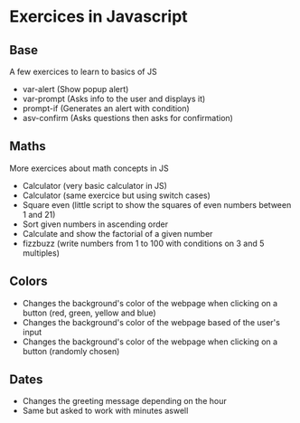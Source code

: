 # Exercices in Javascript

## Base
A few exercices to learn to basics of JS
- var-alert (Show popup alert)
- var-prompt (Asks info to the user and displays it)
- prompt-if (Generates an alert with condition)
- asv-confirm (Asks questions then asks for confirmation)

## Maths
More exercices about math concepts in JS
- Calculator (very basic calculator in JS)
- Calculator (same exercice but using switch cases)
- Square even (little script to show the squares of even numbers between 1 and 21)
- Sort given numbers in ascending order
- Calculate and show the factorial of a given number
- fizzbuzz (write numbers from 1 to 100 with conditions on 3 and 5 multiples)

## Colors
- Changes the background's color of the webpage when clicking on a button (red, green, yellow and blue)
- Changes the background's color of the webpage based of the user's input
- Changes the background's color of the webpage when clicking on a button (randomly chosen)

## Dates
- Changes the greeting message depending on the hour
- Same but asked to work with minutes aswell